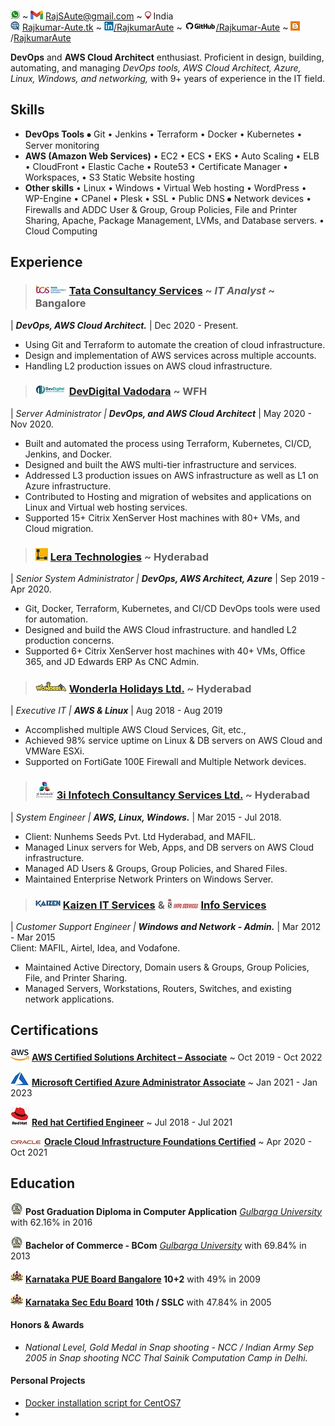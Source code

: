 ![](./image/call.jpg) <!--- [9945571886](https://wa.me/+919945571886) --> ~ ![](./image/gmail.jpg) [RajSAute@gmail.com](rajsaute@gmail.com) ~ ![](image/location.jpg)  India \
![](./image/www.jpg) [Rajkumar-Aute.tk](http://rajkumar-aute.tk) ~ ![](./image/linkedin.jpg)[/RajkumarAute](https://www.linkedin.com/in/RajkumarAute/) ~ ![](./image/github.jpg)[/Rajkumar-Aute](https://github.com/Rajkumar-Aute) ~ ![](./image/blog.jpg)/[RajkumarAute](https://rajkumaraute.blogspot.com/)  


**DevOps** and **AWS Cloud Architect** enthusiast. Proficient in design, building, automating, and managing _DevOps tools, AWS Cloud Architect, Azure, Linux, Windows, and networking,_ with 9+ years of experience in the IT field.


## Skills
* **DevOps Tools** ⦁	Git • Jenkins • Terraform • Docker • Kubernetes • Server monitoring
* **AWS (Amazon Web Services)**  • EC2 • ECS • EKS • Auto Scaling • ELB • CloudFront • Elastic Cache • Route53 • Certificate Manager • Workspaces, • S3 Static Website hosting
* **Other skills** • Linux • Windows • Virtual Web hosting • WordPress • WP-Engine • CPanel • Plesk • SSL • Public DNS  ⦁	Network devices • Firewalls and ADDC User & Group, Group Policies, File and Printer Sharing, Apache, Package Management, LVMs, and Database servers. • Cloud Computing


## Experience
> ### ![](./image/tcs.jpg) [Tata Consultancy Services](http://www.tcs.com) ~ _IT Analyst_ ~ Bangalore
| _**DevOps, AWS Cloud Architect.**_ | Dec 2020 - Present.
* Using Git and Terraform to automate the creation of cloud infrastructure.
* Design and implementation of AWS services across multiple accounts.   
* Handling L2 production issues on AWS cloud infrastructure.

> ### ![](./image/devdigital.jpg) [DevDigital Vadodara](http://www.devdigital.com) ~ WFH
| _Server Administrator | **DevOps, and AWS Cloud Architect**_ | May 2020 - Nov 2020.
* Built and automated the process using Terraform, Kubernetes, CI/CD, Jenkins, and Docker. 
* Designed and built the AWS multi-tier infrastructure and services.
* Addressed L3 production issues on AWS infrastructure as well as L1 on Azure infrastructure. 
* Contributed to Hosting and migration of websites and applications on Linux and Virtual web hosting services.
* Supported 15+ Citrix XenServer Host machines with 80+ VMs, and Cloud migration.

> ### ![](./image/lera.jpg) [Lera Technologies](http://www.lera.us) ~ Hyderabad
| _Senior System Administrator | **DevOps, AWS Architect, Azure**_ | Sep 2019 - Apr 2020.
* Git, Docker, Terraform, Kubernetes, and CI/CD DevOps tools were used for automation. 
* Designed and build the AWS Cloud infrastructure. and handled L2 production concerns.
* Supported 6+ Citrix XenServer host machines with 40+ VMs, Office 365, and JD Edwards ERP As CNC Admin.

> ### ![](./image/wla.jpg) [Wonderla Holidays Ltd.](http://www.wonderla.com) ~ Hyderabad 
| _Executive IT | **AWS & Linux**_ | Aug 2018 - Aug 2019
* Accomplished multiple AWS Cloud Services, Git, etc.,
* Achieved 98% service uptime on Linux & DB servers on AWS Cloud and VMWare ESXi.
* Supported on FortiGate 100E Firewall and Multiple Network devices.

> ### ![](./image/3i.jpg) [3i Infotech Consultancy Services Ltd.](http://www.3i-infotech.com) ~ Hyderabad
| _System Engineer | **AWS, Linux, Windows.**_ | Mar 2015 - Jul 2018.
* Client: Nunhems Seeds Pvt. Ltd Hyderabad, and MAFIL.
* Managed Linux servers for Web, Apps, and DB servers on AWS Cloud infrastructure. 
* Managed AD Users & Groups, Group Policies, and Shared Files. 
* Maintained Enterprise Network Printers on Windows Server.

> ### ![](./image/kaizen.jpg) [Kaizen IT Services](https://www.linkedin.com/company/kaizen-it-services-pvt.-ltd./) & ![](./image/infoservice.jpg) [Info Services](http://ibmesp.com)
| _Customer Support Engineer | **Windows and Network - Admin.**_ | Mar 2012 - Mar 2015 \
Client: MAFIL, Airtel, Idea, and Vodafone.
* Maintained Active Directory, Domain users & Groups, Group Policies, File, and Printer Sharing. 
* Managed Servers, Workstations, Routers, Switches, and existing network applications.


## Certifications
![](./image/aws.jpg) [**AWS Certified Solutions Architect – Associate**](https://www.credly.com/badges/950ba75b-a8e7-4439-836f-d376c0427560?source=linked_in_profile) ~ Oct 2019 - Oct 2022

![](./image/azure.jpg) [**Microsoft Certified Azure Administrator Associate**](https://www.credly.com/badges/0ca6c8a7-e631-4a79-8270-bc94404d1705?source=linked_in_profile) ~ Jan 2021 - Jan 2023

![](./image/redhat.jpg) [**Red hat Certified Engineer**](https://rhtapps.redhat.com/verify?certId=180-084-022) ~ Jul 2018 - Jul 2021

![](./image/oracle.jpg) [**Oracle Cloud Infrastructure Foundations Certified**](https://www.credly.com/badges/93d0e186-5352-44bb-9d57-8400d5dd14aa?source=linked_in_profile) ~ Apr 2020 - Oct 2021



## Education
![](./image/gug.jpg) **Post Graduation Diploma in Computer Application** _[Gulbarga University](http://gug.ac.in/)_ with 62.16% in 2016

![](./image/gug.jpg) **Bachelor of Commerce - BCom** _[Gulbarga University](http://gug.ac.in/)_ with 69.84% in 2013

![](./image/kar.jpg) **[Karnataka PUE Board Bangalore](http://pue.kar.nic.in/) 10+2** with 49% in 2009

![](./image/kar.jpg) **[Karnataka Sec Edu Board](http://kseeb.kar.nic.in/) 10th / SSLC** with 47.84% in 2005


#### Honors & Awards
* _National Level, Gold Medal in Snap shooting - NCC / Indian Army Sep 2005 in Snap shooting NCC Thal Sainik Computation Camp in Delhi._

#### Personal Projects
* [Docker installation script for CentOS7](https://rajkumar-aute.github.io/docker_installation_script/)
* 